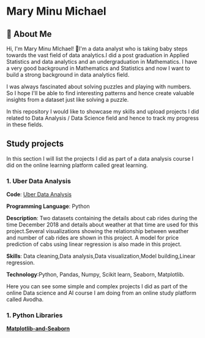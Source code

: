 
# Mary Minu Michael

## 🚀 About Me
Hi, I'm Mary Minu MIchael! 👋I'm a data analyst who is taking baby steps towards the vast field of data analytics.I did a post graduation in Applied Statistics and data analytics and an undergraduation in Mathematics. I have a very good background in Mathematics and Statistics and now I want to build a strong background in data analytics field.

I was always fascinated about solving puzzles and playing with numbers. So I hope I'll be able to find interesting patterns and hence create valuable insights from a dataset just like solving a puzzle.

In this repository I would like to showcase my skills and upload projects I did related to Data Analysis / Data Science field and hence to track my progress in these fields.

## Study projects
In this section I will list the projects I did as part of a data analysis course I did on the online learning platform called great learning.
  ### 1. Uber Data Analysis
  **Code**: [Uber Data Analysis](https://github.com/MARY-MINU-MICHAEL/Data-Analysis-Portfolio/blob/main/Uber_Data_Analysis.ipynb)

**Programming Language**: Python

  **Description**: Two datasets containing the details about cab rides during the time December 2018 and details about weather at that time are used for this project.Several visualizations showing the relationship between weather and number of cab rides are shown in this project. A model for price prediction of cabs using linear regression is also made in this project.

  **Skills**: Data cleaning,Data analysis,Data visualization,Model building,Linear regression.

   **Technology**:Python, Pandas, Numpy, Scikit learn, Seaborn, Matplotlib.
   
Here you can see some simple and complex projects I did as part of the online Data science and AI course I am doing from an online study platform called Avodha.
### 1. Python Libraries
  **[Matplotlib-and-Seaborn](https://github.com/MARY-MINU-MICHAEL/Matplotlib-and-Seaborn)**
  
  


   
   
   
   
   
   
   
   
   


